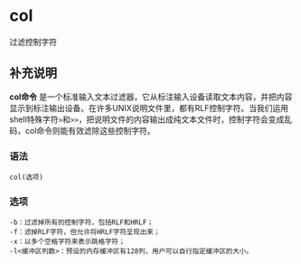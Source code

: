 col
===

过滤控制字符

## 补充说明

**col命令** 是一个标准输入文本过滤器，它从标注输入设备读取文本内容，并把内容显示到标注输出设备。在许多UNIX说明文件里，都有RLF控制字符。当我们运用shell特殊字符`>`和`>>`，把说明文件的内容输出成纯文本文件时，控制字符会变成乱码，col命令则能有效滤除这些控制字符。

### 语法  

```shell
col(选项)
```

### 选项  

```shell
-b：过滤掉所有的控制字符，包括RLF和HRLF；
-f：滤掉RLF字符，但允许将HRLF字符呈现出来；
-x：以多个空格字符来表示跳格字符；
-l<缓冲区列数>：预设的内存缓冲区有128列，用户可以自行指定缓冲区的大小。
```


<!-- Linux命令行搜索引擎：https://jaywcjlove.github.io/linux-command/ -->